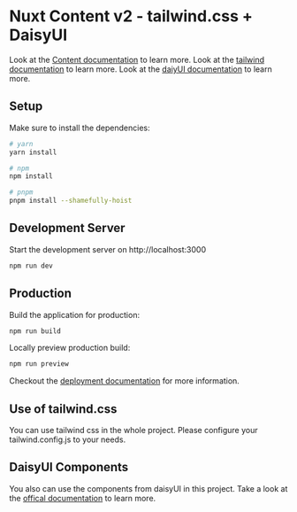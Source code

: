 # Nuxt Content v2 - tailwind.css + DaisyUI

Look at the [Content documentation](https://content-v2.nuxtjs.org/) to learn more.
Look at the [tailwind documentation](https://tailwindcss.com/) to learn more.
Look at the [daiyUI documentation](https://daisyui.com/) to learn more.

## Setup

Make sure to install the dependencies:

```bash
# yarn
yarn install

# npm
npm install

# pnpm
pnpm install --shamefully-hoist
```

## Development Server

Start the development server on http://localhost:3000

```bash
npm run dev
```

## Production

Build the application for production:

```bash
npm run build
```

Locally preview production build:

```bash
npm run preview
```

Checkout the [deployment documentation](https://v3.nuxtjs.org/docs/deployment) for more information.

## Use of tailwind.css

You can use tailwind css in the whole project. Please configure your tailwind.config.js to your needs.

## DaisyUI Components

You also can use the components from daisyUI in this project. Take a look at the [offical documentation](https://daisyui.com/) to learn more.
